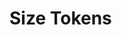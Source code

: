 <script setup>
  import * as tokens from '@package/tokens/lib/spacing.js'
  const types = [''];
</script>

# Size Tokens

<TokenView 
  v-for="(type, index) in types" 
  category="spacing"
  orderBy="valueWithoutUnit"
  :tokens="tokens"
  :key="index" 
  :type="type" 
/>
